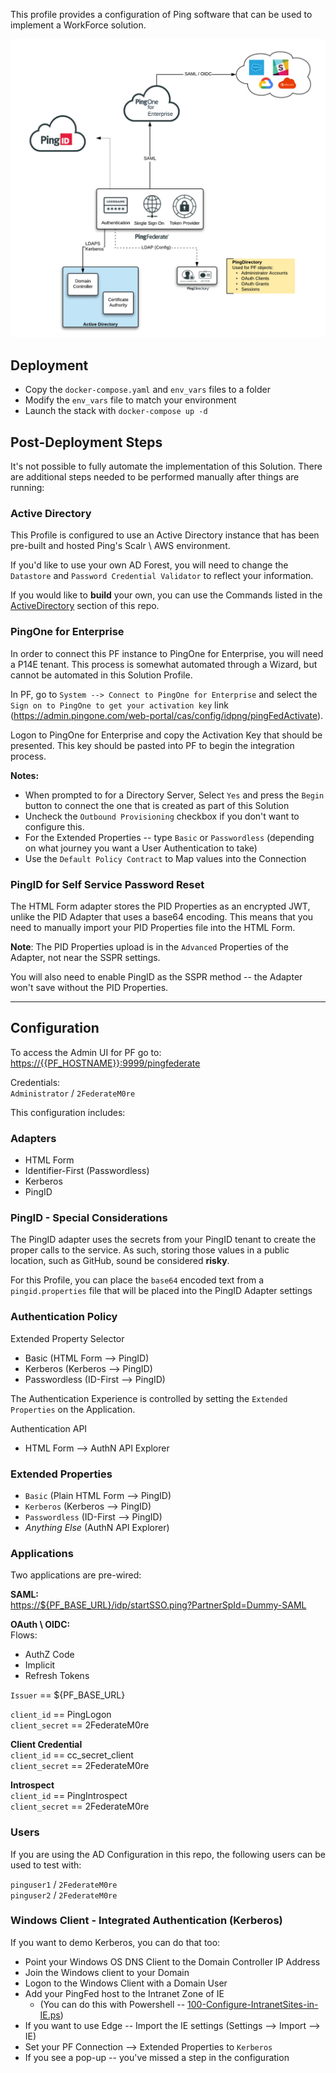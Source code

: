 This profile provides a configuration of Ping software that can be used to implement a WorkForce solution.

![Solution - WorkForce](solution-workforce.png)

## Deployment
* Copy the `docker-compose.yaml` and `env_vars` files to a folder
* Modify the `env_vars` file to match your environment
* Launch the stack with `docker-compose up -d`

## Post-Deployment Steps
It's not possible to fully automate the implementation of this Solution. There are additional steps needed to be performed manually after things are running:

### Active Directory
This Profile is configured to use an Active Directory instance that has been pre-built and hosted Ping's Scalr \ AWS environment.  

If you'd like to use your own AD Forest, you will need to change the `Datastore` and `Password Credential Validator` to reflect your information.  

If you would like to **build** your own, you can use the Commands listed in the [ActiveDirectory](ActiveDirectory) section of this repo. 

### PingOne for Enterprise
In order to connect this PF instance to PingOne for Enterprise, you will need a P14E tenant. This process is somewhat automated through a Wizard, but cannot be automated in this Solution Profile.

In PF, go to `System --> Connect to PingOne for Enterprise` and select the `Sign on to PingOne to get your activation key` link (https://admin.pingone.com/web-portal/cas/config/idpng/pingFedActivate).  

Logon to PingOne for Enterprise and copy the Activation Key that should be presented. This key should be pasted into PF to begin the integration process.

**Notes:**
* When prompted to for a Directory Server, Select `Yes` and press the `Begin` button to connect the one that is created as part of this Solution
* Uncheck the `Outbound Provisioning` checkbox if you don't want to configure this.
* For the Extended Properties -- type `Basic` or `Passwordless` (depending on what journey you want a User Authentication to take)
* Use the `Default Policy Contract` to Map values into the Connection

### PingID for Self Service Password Reset
The HTML Form adapter stores the PID Properties as an encrypted JWT, unlike the PID Adapter that uses a base64 encoding. This means that you need to manually import your PID Properties file into the HTML Form.

**Note**: The PID Properties upload is in the `Advanced` Properties of the Adapter, not near the SSPR settings.
  
You will also need to enable PingID as the SSPR method -- the Adapter won't save without the PID Properties. 

---
## Configuration

To access the Admin UI for PF go to:  
<https://{{PF_HOSTNAME}}:9999/pingfederate>

Credentials:  
`Administrator` / `2FederateM0re`

This configuration includes:

### Adapters
* HTML Form
* Identifier-First (Passwordless)
* Kerberos
* PingID

### PingID - Special Considerations
The PingID adapter uses the secrets from your PingID tenant to create the proper calls to the service. As such, storing those values in a public location, such as GitHub, sound be considered **risky**.

For this Profile, you can place the `base64` encoded text from a `pingid.properties` file that will be placed into the PingID Adapter settings 

### Authentication Policy
Extended Property Selector
  * Basic (HTML Form --> PingID)
  * Kerberos (Kerberos --> PingID)
  * Passwordless (ID-First --> PingID)

The Authentication Experience is controlled by setting the `Extended Properties` on the Application.  

Authentication API
* HTML Form --> AuthN API Explorer  

### Extended Properties
* `Basic` (Plain HTML Form --> PingID)
* `Kerberos` (Kerberos --> PingID)
* `Passwordless` (ID-First --> PingID)
* _Anything Else_ (AuthN API Explorer)

### Applications
Two applications are pre-wired:

**SAML:**  
<https://${PF_BASE_URL}/idp/startSSO.ping?PartnerSpId=Dummy-SAML>

**OAuth \ OIDC:**   
Flows:
* AuthZ Code
* Implicit
* Refresh Tokens

`Issuer` == ${PF_BASE_URL}  

`client_id` == PingLogon  
`client_secret` == 2FederateM0re

**Client Credential**  
`client_id` == cc_secret_client  
`client_secret` == 2FederateM0re

**Introspect**  
`client_id` == PingIntrospect  
`client_secret` == 2FederateM0re

### Users
If you are using the AD Configuration in this repo, the following users can be used to test with:

`pinguser1` / `2FederateM0re`  
`pinguser2` / `2FederateM0re`

### **Windows Client - Integrated Authentication (Kerberos)**  
If you want to demo Kerberos, you can do that too:

* Point your Windows OS DNS Client to the Domain Controller IP Address
* Join the Windows client to your Domain
* Logon to the Windows Client with a Domain User
* Add your PingFed host to the Intranet Zone of IE 
  * (You can do this with Powershell -- [100-Configure-IntranetSites-in-IE.ps](ActiveDirectory/100-Configure-IntranetSites-in-IE.ps))
* If you want to use Edge -- Import the IE settings (Settings --> Import --> IE)
* Set your PF Connection --> Extended Properties to `Kerberos`
* If you see a pop-up -- you've missed a step in the configuration